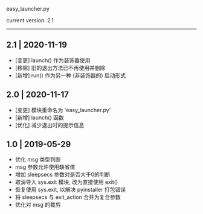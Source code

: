 easy_launcher.py

current version: 2.1

--------------------------------------------------------------------------------

## 2.1 | 2020-11-19

- [变更] launch() 作为装饰器使用
- [移除] 旧的退出方法已不再使用并删除
- [新增] run() 作为另一种 (非装饰器的) 启动形式

## 2.0 | 2020-11-17

- [变更] 模块重命名为 'easy_launcher.py'
- [新增] launch() 函数
- [优化] 减少退出时的提示信息

## 1.0 | 2019-05-29

- 优化 msg 类型判断
- msg 参数允许使用缺省值
- 增加 sleepsecs 参数对是否大于0的判断
- 取消导入 sys.exit 模块, 改为直接使用 exit()
- 恢复使用 sys.exit, 以解决 pyinstaller 打包错误
- 将 sleepsecs 与 exit_action 合并为复合参数
- 优化对 msg 的裁剪
